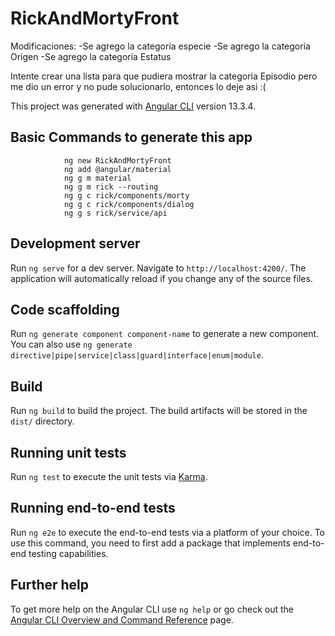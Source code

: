 # RickAndMortyFront
Modificaciones: 
-Se agrego la categoria especie
-Se agrego la categoria Origen
-Se agrego la categoria Estatus

Intente crear una lista para que pudiera mostrar la categoria Episodio pero me dio un error y no pude solucionarlo, entonces lo deje asi :(


This project was generated with [Angular CLI](https://github.com/angular/angular-cli) version 13.3.4.
## Basic Commands to generate this app
                ng new RickAndMortyFront
                ng add @angular/material
                ng g m material
                ng g m rick --routing
                ng g c rick/components/morty
                ng g c rick/components/dialog
                ng g s rick/service/api


## Development server

Run `ng serve` for a dev server. Navigate to `http://localhost:4200/`. The application will automatically reload if you change any of the source files.

## Code scaffolding

Run `ng generate component component-name` to generate a new component. You can also use `ng generate directive|pipe|service|class|guard|interface|enum|module`.

## Build

Run `ng build` to build the project. The build artifacts will be stored in the `dist/` directory.

## Running unit tests

Run `ng test` to execute the unit tests via [Karma](https://karma-runner.github.io).

## Running end-to-end tests

Run `ng e2e` to execute the end-to-end tests via a platform of your choice. To use this command, you need to first add a package that implements end-to-end testing capabilities.

## Further help

To get more help on the Angular CLI use `ng help` or go check out the [Angular CLI Overview and Command Reference](https://angular.io/cli) page.

